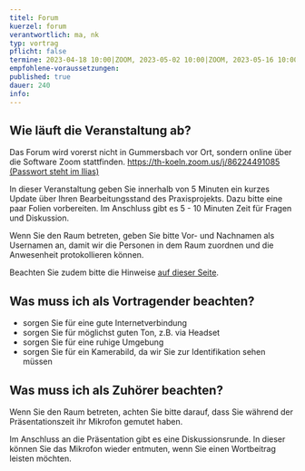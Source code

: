 ```yaml
---
titel: Forum
kuerzel: forum
verantwortlich: ma, nk
typ: vortrag
pflicht: false
termine: 2023-04-18 10:00|ZOOM, 2023-05-02 10:00|ZOOM, 2023-05-16 10:00|ZOOM, 2023-05-30 10:00|ZOOM, 2023-06-13 10:00|ZOOM
empfohlene-voraussetzungen: 
published: true
dauer: 240
info: 
---
```


## 

## Wie läuft die Veranstaltung ab?
Das Forum wird vorerst nicht in Gummersbach vor Ort, sondern online über die Software Zoom stattfinden.
[https://th-koeln.zoom.us/j/86224491085 (Passwort steht im Ilias)](https://th-koeln.zoom.us/j/86224491085)

In dieser Veranstaltung geben Sie innerhalb von 5 Minuten ein kurzes Update über Ihren Bearbeitungsstand des Praxisprojekts. Dazu bitte eine paar Folien vorbereiten. Im Anschluss gibt es 5 - 10 Minuten Zeit für Fragen und Diskussion.

Wenn Sie den Raum betreten, geben Sie bitte Vor- und Nachnamen als Usernamen an, damit wir die Personen in dem Raum zuordnen und die Anwesenheit protokollieren können.

Beachten Sie zudem bitte die Hinweise [auf dieser Seite](/mi-bachelor-praxisprojektseminar/hinweise-onlinesessions).

## Was muss ich als Vortragender beachten?
* sorgen Sie für eine gute Internetverbindung
* sorgen Sie für möglichst guten Ton, z.B. via Headset
* sorgen Sie für eine ruhige Umgebung
* sorgen Sie für ein Kamerabild, da wir Sie zur Identifikation sehen müssen


## Was muss ich als Zuhörer beachten?
Wenn Sie den Raum betreten, achten Sie bitte darauf, dass Sie während der Präsentationszeit ihr Mikrofon gemutet haben.

Im Anschluss an die Präsentation gibt es eine Diskussionsrunde. In dieser können Sie das Mikrofon wieder entmuten, wenn Sie einen Wortbeitrag leisten möchten.
